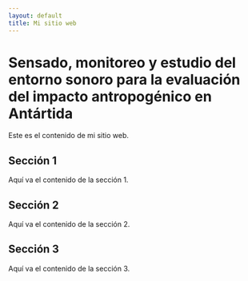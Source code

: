 ```yaml
---
layout: default
title: Mi sitio web
---
```


# Sensado, monitoreo y estudio del entorno sonoro para la evaluación del impacto antropogénico en Antártida

Este es el contenido de mi sitio web.

## Sección 1

Aquí va el contenido de la sección 1.

## Sección 2

Aquí va el contenido de la sección 2.

## Sección 3

Aquí va el contenido de la sección 3.